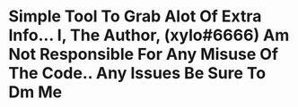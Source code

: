 # Simple Tool To Grab Alot Of Extra Info... I, The Author, (xylo#6666) Am Not Responsible For Any Misuse Of The Code.. Any Issues Be Sure To Dm Me
